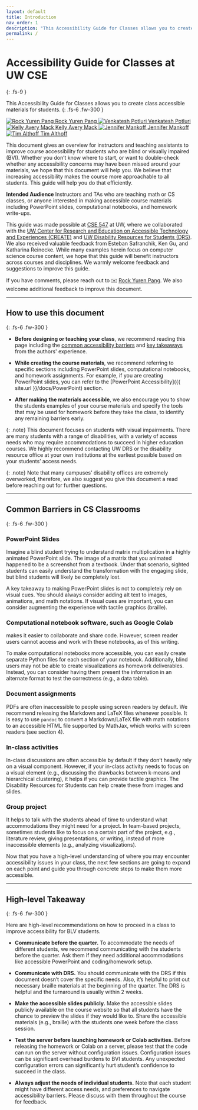 ```yaml
---
layout: default
title: Introduction
nav_order: 1
description: "This Accessibility Guide for Classes allows you to create accessible class materials for students."
permalink: /
---
```


# Accessibility Guide for Classes at UW CSE
{: .fs-9 }


This Accessibility Guide for Classes allows you to create class accessible materials for students. 
{: .fs-6 .fw-300 }

<!-- by Rock Yuren Pang, Kelly Mack, Venkatesh Potluri, Jennifer Mankoff, Tim Althoff
{: .fs-6 .fw-300 } -->
<a href="https://homes.cs.washington.edu/~ypang2/" class="author-profile">
    <img src="https://homes.cs.washington.edu/~ypang2/assets/img/rock.png" title="Rock Yuren Pang">
    <span>Rock Yuren Pang</span>
</a>
<a href="https://venkateshpotluri.me/" class="author-profile">
    <img src="https://venkateshpotluri.me/images/venkatesh_pic.png" title="Venkatesh Potluri">
    <span>Venkatesh Potluri</span>
</a>
<a href="https://kmack3.github.io/" class="author-profile">
    <img src="https://kmack3.github.io/images/avery.jpg" title="Kelly Avery Mack">
    <span>Kelly Avery Mack</span>
</a>
<a href="https://www.cs.washington.edu/people/faculty/jmankoff" class="author-profile">
    <img src="https://s3-us-west-2.amazonaws.com/www-cse-public/images/portraits/jmankoff_sm.jpg" title="Jennifer Mankoff">
    <span>Jennifer Mankoff</span>
</a>
<a href="https://homes.cs.washington.edu/~althoff/" class="author-profile">
    <img src="https://homes.cs.washington.edu/~althoff/images/tim_full_small.jpg" title="Tim Althoff">
    <span>Tim Althoff</span>
</a>



This document gives an overview for instructors and teaching assistants to improve course accessibility for students who are blind or visually impaired (BVI). Whether you don’t know where to start, or want to double-check whether any accessibility concerns may have been missed around your materials, we hope that this document will help you. 
We believe that increasing accessibility makes the course more approachable to all students. This guide will help you do that efficiently.

**Intended Audience** Instructors and TAs who are teaching math or CS classes, or anyone interested in making accessible course materials including PowerPoint slides, computational notebooks, and homework write-ups.

This guide was made possible at [CSE 547](https://courses.cs.washington.edu/courses/cse547/) at UW, where we collaborated with the [UW Center for Research and Education on Accessible Technology and Experiences (CREATE)](https://create.uw.edu/) and [UW Disability Resources for Students (DRS)](https://depts.washington.edu/uwdrs/). We also received valuable feedback from Esteban Safranchik, Ken Gu, and Katharina Reinecke. While many examples herein focus on computer science course content, we hope that this guide will benefit instructors across courses and disciplines. We warmly welcome feedback and suggestions to improve this guide.

If you have comments, please reach out to ✉️ [Rock Yuren Pang](mailto:ypang2@cs.washington.edu). We also welcome additional feedback to improve this document.

<hr>

## How to use this document
{: .fs-6 .fw-300 }

* **Before designing or teaching your class**, we recommend reading this page including the [common accessibility barriers](#common-barriers-in-cs-classrooms) and [key takeaways](#high-level-takeaway) from the authors' experience.  

* **While creating the course materials**, we recommend referring to specific sections including PowerPoint slides, computational notebooks, and homework assignments. For example, if you are creating PowerPoint slides, you can refer to the [PowerPoint Accessibility]({{ site.url }}/docs/PowerPoint) section.

* **After making the materials accessible**, we also encourage you to show the students examples of your course materials and specify the tools that may be used for homework before they take the class, to identify any remaining barriers early. 

{: .note}
This document focuses on students with visual impairments. There are many students with a range of disabilities, with a variety of access needs who may require accommodations to succeed in higher education courses. We highly recommend contacting UW DRS or the disability resource office at your own institutions at the earliest possible based on your students’ access needs. 

{: .note}
Note that many campuses’ disability offices are extremely overworked, therefore, we also suggest you give this document a read before reaching out for further questions.


<hr>

## Common Barriers in CS Classrooms
{: .fs-6 .fw-300 }

### PowerPoint Slides
Imagine a blind student trying to understand matrix multiplication in a highly animated PowerPoint slide. The image of a  matrix that you animated happened to be a screenshot from a textbook. Under that scenario, sighted students can easily understand the transformation with the engaging slide, but blind students will likely be completely lost. 

A key takeaway to making PowerPoint slides is not to completely rely on visual cues. You should always consider adding alt text to images, animations, and math notations. If visual cues are important, you can consider augmenting the experience with tactile graphics (braille).

### Computational notebook software, such as Google Colab 
makes it easier to collaborate and share code. However, screen reader users cannot access and work with these notebooks, as of this writing. 

To make computational notebooks more accessible, you can easily create separate Python files for each section of your notebook. Additionally, blind users may not be able to create visualizations as homework deliverables. Instead, you can consider having them present the information in an alternate format to test the correctness (e.g., a data table).
 
### Document assignments 
PDFs are often inaccessible to people using screen readers by default. We recommend releasing the Markdown and LaTeX files whenever possible. It is easy to use `pandoc` to convert a Markdown/LaTeX file with math notations to an accessible HTML file supported by MathJax, which works with screen readers (see section 4). 

### In-class activities 
In-class discussions are often accessible by default if they don’t heavily rely on a visual component. However, if your in-class activity needs to focus on a visual element (e.g., discussing the drawbacks between k-means and hierarchical clustering), it helps if you can provide tactile graphics. The Disability Resources for Students can help create these from images and slides.

### Group project
It helps to talk with the students ahead of time to understand what accommodations they might need for a project. In team-based projects, sometimes students like to focus on a certain part of the project, e.g., literature review, giving presentations, or writing, instead of more inaccessible elements (e.g., analyzing visualizations). 

Now that you have a high-level understanding of where you may encounter accessibility issues in your class, the next few sections are going to expand on each point and guide you through concrete steps to make them more accessible.

<hr>

## High-level Takeaway
{: .fs-6 .fw-300 }

Here are high-level recommendations on how to proceed in a class to improve accessibility for BLV students.

* **Communicate before the quarter.** To accommodate the needs of different students, we recommend communicating with the students before the quarter. Ask them if they need additional accommodations like accessible PowerPoint and coding/homework setup. 

* **Communicate with DRS.** You should communicate with the DRS if this document doesn’t cover the specific needs. Also, it’s helpful to print out necessary braille materials at the beginning of the quarter. The DRS is helpful and the turnaround is usually within 2 weeks. 

* **Make the accessible slides publicly.** Make the accessible slides publicly available on the course website so that all students have the chance to preview the slides if they would like to. Share the accessible materials (e.g., braille) with the students one week before the class session.

* **Test the server before launching homework or Colab activities.** Before releasing the homework or Colab on a server, please test that the code can run on the server without configuration issues. Configuration issues can be significant overhead burdens to BVI students. Any unexpected configuration errors can significantly hurt student’s confidence to succeed in the class. 

* **Always adjust the needs of individual students.** Note that each student might have different access needs, and preferences to navigate accessibility barriers. Please discuss with them throughout the course for feedback.